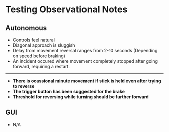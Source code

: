 # Testing Observational Notes

## Autonomous

- Controls feel natural
- Diagonal approach is sluggish
- Delay from movement reversal ranges from 2-10 seconds (Depending on speed before braking)
- An incident occured where movement completely stopped after going forward,  requiring a restart.

--------------------------

- **There is ocassional minute movement if stick is held even after trying to reverse**
- **The trigger button has been suggested for the brake**
- **Threshold for reversing while turning should be further forward**


## GUI

- N/A
